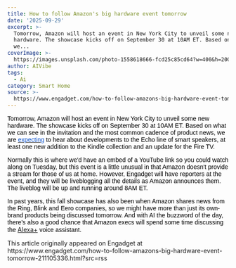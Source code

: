 ```yaml
---
title: How to follow Amazon's big hardware event tomorrow
date: '2025-09-29'
excerpt: >-
  Tomorrow, Amazon will host an event in New York City to unveil some new
  hardware. The showcase kicks off on September 30 at 10AM ET. Based on what
  we...
coverImage: >-
  https://images.unsplash.com/photo-1558618666-fcd25c85cd64?w=400&h=200&fit=crop&auto=format
author: AIVibe
tags:
  - Ai
category: Smart Home
source: >-
  https://www.engadget.com/how-to-follow-amazons-big-hardware-event-tomorrow-211105336.html?src=rss
---
```

<p style="text-align:left;"><span style="color:rgb(0, 0, 0);font-family:Arial, sans-serif;">Tomorrow, Amazon will host an event in New York City to unveil some new hardware. The showcase kicks off on September 30 at 10AM ET. Based on what we can see in the invitation and the most common cadence of product news, we are </span><a target="_blank" class="link" href="https://www.engadget.com/big-tech/what-to-expect-from-amazons-event-on-tuesday-september-30-210035284.html"><span style="color:rgb(17, 85, 204);font-family:Arial, sans-serif;">expecting</span></a><span style="color:rgb(0, 0, 0);font-family:Arial, sans-serif;"> to hear about developments to the Echo line of smart speakers, at least one new addition to the Kindle collection and an update for the Fire TV.&nbsp;</span></p><p style="text-align:left;"><span style="color:rgb(0, 0, 0);font-family:Arial, sans-serif;">Normally this is where we&#39;d have an embed of a YouTube link so you could watch along on Tuesday, but this event is a little unusual in that Amazon doesn&#39;t provide a stream for those of us at home. However, Engadget will have reporters at the event, and they will be liveblogging all the details as Amazon announces them. The liveblog will be up and running around 8AM ET.&nbsp;</span></p><p style="text-align:left;"><span style="color:rgb(0, 0, 0);font-family:Arial, sans-serif;">In past years, this fall showcase has also been when Amazon shares news from the Ring, Blink and Eero companies, so we might have more than just its own-brand products being discussed tomorrow. And with AI the buzzword of the day, there&#39;s also a good chance that Amazon execs will spend some time discussing the </span><a target="_blank" class="link" href="https://www.engadget.com/ai/alexa-is-a-smarter-more-conversational-ai-version-of-amazons-digital-assistant-154349563.html">Alexa+</a><span style="color:rgb(0, 0, 0);font-family:Arial, sans-serif;"> voice assistant.</span></p>This article originally appeared on Engadget at https://www.engadget.com/how-to-follow-amazons-big-hardware-event-tomorrow-211105336.html?src=rss
